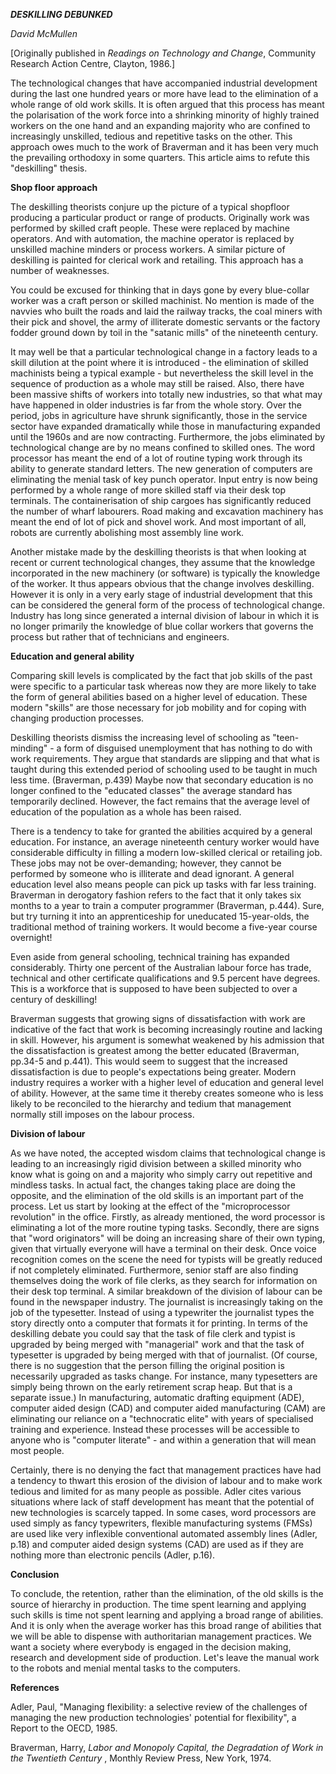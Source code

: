 ﻿***DESKILLING DEBUNKED***

_David McMullen_

[Originally published in _Readings on Technology and Change_, Community Research Action Centre, Clayton, 1986.]

The technological changes that have accompanied industrial development during the last one hundred years or more have lead to the elimination of a whole range of old work skills. It is often argued that this process has meant the polarisation of the work force into a shrinking minority of highly trained workers on the one hand and an expanding majority who are confined to increasingly unskilled, tedious and repetitive tasks on the other. This approach owes much to the work of Braverman and it has been very much the prevailing orthodoxy in some quarters. This article aims to refute this "deskilling" thesis.

**Shop floor approach**

The deskilling theorists conjure up the picture of a typical shopfloor producing a particular product or range of products. Originally work was performed by skilled craft people. These were replaced by machine operators. And with automation, the machine operator is replaced by unskilled machine minders or process workers. A similar picture of deskilling is painted for clerical work and retailing. This approach has a number of weaknesses.

You could be excused for thinking that in days gone by every blue-collar worker was a craft person or skilled machinist. No mention is made of the navvies who built the roads and laid the railway tracks, the coal miners with their pick and shovel, the army of illiterate domestic servants or the factory fodder ground down by toil in the "satanic mills" of the nineteenth century.

It may well be that a particular technological change in a factory leads to a skill dilution at the point where it is introduced - the elimination of skilled machinists being a typical example - but nevertheless the skill level in the sequence of production as a whole may still be raised. Also, there have been massive shifts of workers into totally new industries, so that what may have happened in older industries is far from the whole story. Over the period, jobs in agriculture have shrunk significantly, those in the service sector have expanded dramatically while those in manufacturing expanded until the 1960s and are now contracting. Furthermore, the jobs eliminated by technological change are by no means confined to skilled ones. The word processor has meant the end of a lot of routine typing work through its ability to generate standard letters. The new generation of computers are eliminating the menial task of key punch operator. Input entry is now being performed by a whole range of more skilled staff via their desk top terminals. The containerisation of ship cargoes has significantly reduced the number of wharf labourers. Road making and excavation machinery has meant the end of lot of pick and shovel work. And most important of all, robots are currently abolishing most assembly line work.

Another mistake made by the deskilling theorists is that when looking at recent or current technological changes, they assume that the knowledge incorporated in the new machinery (or software) is typically the knowledge of the worker. It thus appears obvious that the change involves deskilling. However it is only in a very early stage of industrial development that this can be considered the general form of the process of technological change. Industry has long since generated a internal division of labour in which it is no longer primarily the knowledge of blue collar workers that governs the process but rather that of technicians and engineers.

**Education and general ability**

Comparing skill levels is complicated by the fact that job skills of the past were specific to a particular task whereas now they are more likely to take the form of general abilities based on a higher level of education. These modern "skills" are those necessary for job mobility and for coping with changing production processes.

Deskilling theorists dismiss the increasing level of schooling as "teen-minding" - a form of disguised unemployment that has nothing to do with work requirements. They argue that standards are slipping and that what is taught during this extended period of schooling used to be taught in much less time. (Braverman, p.439) Maybe now that secondary education is no longer confined to the "educated classes" the average standard has temporarily declined. However, the fact remains that the average level of education of the population as a whole has been raised.

There is a tendency to take for granted the abilities acquired by a general education. For instance, an average nineteenth century worker would have considerable difficulty in filling a modern low-skilled clerical or retailing job. These jobs may not be over-demanding; however, they cannot be performed by someone who is illiterate and dead ignorant. A general education level also means people can pick up tasks with far less training. Braverman in derogatory fashion refers to the fact that it only takes six months to a year to train a computer programmer (Braverman, p.444). Sure, but try turning it into an apprenticeship for uneducated 15-year-olds, the traditional method of training workers. It would become a five-year course overnight!

Even aside from general schooling, technical training has expanded considerably. Thirty one percent of the Australian labour force has trade, technical and other certificate qualifications and 9.5 percent have degrees. This is a workforce that is supposed to have been subjected to over a century of deskilling!

Braverman suggests that growing signs of dissatisfaction with work are indicative of the fact that work is becoming increasingly routine and lacking in skill. However, his argument is somewhat weakened by his admission that the dissatisfaction is greatest among the better educated (Braverman, pp.34-5 and p.441). This would seem to suggest that the increased dissatisfaction is due to people's expectations being greater. Modern industry requires a worker with a higher level of education and general level of ability. However, at the same time it thereby creates someone who is less likely to be reconciled to the hierarchy and tedium that management normally still imposes on the labour process.

**Division of labour**

As we have noted, the accepted wisdom claims that technological change is leading to an increasingly rigid division between a skilled minority who know what is going on and a majority who simply carry out repetitive and mindless tasks. In actual fact, the changes taking place are doing the opposite, and the elimination of the old skills is an important part of the process. Let us start by looking at the effect of the "microprocessor revolution" in the office. Firstly, as already mentioned, the word processor is eliminating a lot of the more routine typing tasks. Secondly, there are signs that "word originators" will be doing an increasing share of their own typing, given that virtually everyone will have a terminal on their desk. Once voice recognition comes on the scene the need for typists will be greatly reduced if not completely eliminated. Furthermore, senior staff are also finding themselves doing the work of file clerks, as they search for information on their desk top terminal. A similar breakdown of the division of labour can be found in the newspaper industry. The journalist is increasingly taking on the job of the typesetter. Instead of using a typewriter the journalist types the story directly onto a computer that formats it for printing. In terms of the deskilling debate you could say that the task of file clerk and typist is upgraded by being merged with "managerial" work and that the task of typesetter is upgraded by being merged with that of journalist. (Of course, there is no suggestion that the person filling the original position is necessarily upgraded as tasks change. For instance, many typesetters are simply being thrown on the early retirement scrap heap. But that is a separate issue.) In manufacturing, automatic drafting equipment (ADE), computer aided design (CAD) and computer aided manufacturing (CAM) are eliminating our reliance on a "technocratic elite" with years of specialised training and experience. Instead these processes will be accessible to anyone who is "computer literate" - and within a generation that will mean most people.

Certainly, there is no denying the fact that management practices have had a tendency to thwart this erosion of the division of labour and to make work tedious and limited for as many people as possible. Adler cites various situations where lack of staff development has meant that the potential of new technologies is scarcely tapped. In some cases, word processors are used simply as fancy typewriters, flexible manufacturing systems (FMSs) are used like very inflexible conventional automated assembly lines (Adler, p.18) and computer aided design systems (CAD) are used as if they are nothing more than electronic pencils (Adler, p.16).

**Conclusion**

To conclude, the retention, rather than the elimination, of the old skills is the source of hierarchy in production. The time spent learning and applying such skills is time not spent learning and applying a broad range of abilities. And it is only when the average worker has this broad range of abilities that we will be able to dispense with authoritarian management practices. We want a society where everybody is engaged in the decision making, research and development side of production. Let's leave the manual work to the robots and menial mental tasks to the computers.

**References**

Adler, Paul, "Managing flexibility: a selective review of the challenges of managing the new production technologies' potential for flexibility", a Report to the OECD, 1985.

Braverman, Harry, _Labor and Monopoly Capital, the Degradation of Work in the Twentieth Century_ , Monthly Review Press, New York, 1974.
